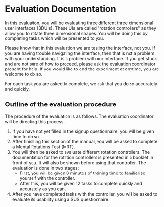 # Evaluation Documentation

In this evaluation, you will be evaluating three different three dimensional user interfaces (3DUIs). These UIs are called "rotation controllers" as they allow you to rotate three dimensional shapes. You will be doing this by completing tasks which will be presented to you.

Please know that in this evaluation we are testing the interface, not you. If you are having trouble navigating the interface, then that is not a problem with your understanding. It is a problem with our interface. If you get stuck and are not sure of how to proceed, please ask the evaluation coordinator present for help. If you would like to end the experiment at anytime, you are welcome to do so. 

For each task you are asked to complete, we ask that you do so accurately and quickly.

## Outline of the evaluation procedure

The procedure of the evaluation is as follows. The evaluation coordinator will be directing this process. 

1. If you have not yet filled in the signup questionnaire, you will be given time to do so.
2. After finishing this section of the manual, you will be asked to complete a Mental Rotations Test (MRT).
3. You will then be asked to evaluate different rotation controllers. The documentation for the rotation controllers is presented in a booklet in front of you. It will also be shown before using that controller. The evaluation is done in two stages:
    - First, you will be given 3 minutes of training time to familiarise yourself with the controller. 
    - After this, you will be given 12 tasks to complete quickly and accurately as you can.
4. After you have completed tasks with the controller, you will be asked to evaluate its usability using a SUS questionnaire.
